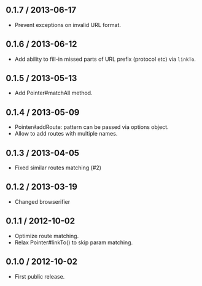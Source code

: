 0.1.7 / 2013-06-17
------------------

* Prevent exceptions on invalid URL format.


0.1.6 / 2013-06-12
------------------

* Add ability to fill-in missed parts of URL prefix (protocol etc) via `linkTo`.


0.1.5 / 2013-05-13
------------------

* Add Pointer#matchAll method.


0.1.4 / 2013-05-09
------------------

* Pointer#addRoute: pattern can be passed via options object.
* Allow to add routes with multiple names.


0.1.3 / 2013-04-05
------------------

* Fixed similar routes matching (#2)


0.1.2 / 2013-03-19
------------------

* Changed browserifier


0.1.1 / 2012-10-02
------------------

* Optimize route matching.
* Relax Pointer#linkTo() to skip param matching.


0.1.0 / 2012-10-02
------------------

* First public release.
